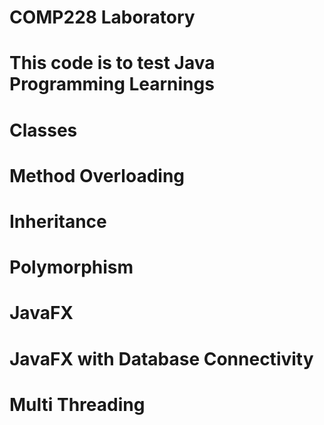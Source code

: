 # COMP228 Laboratory
# This code is to test Java Programming Learnings
# Classes
# Method Overloading
# Inheritance
# Polymorphism
# JavaFX
# JavaFX with Database Connectivity
# Multi Threading